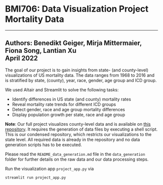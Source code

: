 # BMI706: Data Visualization Project Mortality Data
---
Authors: Benedikt Geiger, Mirja Mittermaier, Fiona Song, Lantian Xu <br>
April 2022
---

The goal of our project is to gain insights from state- (and county-level) visualizations of US mortality data.
The data ranges from 1968 to 2016 and is stratified by state, (county), year, race, gender, age group and ICD group.

We used Altair and Streamlit to solve the following tasks:
* Identify differences in US state (and county) mortality rates
* Reveal mortality rate trends for different ICD groups
* Detect gender, race and age group mortality differences
* Display population growth per state, race and age group

<strong>Note</strong>: Our full project visualizes county-level data and is available on [this repository](https://github.com/BeGeiger/BMI706_mortality_project).
It requires the generation of data files by executing a shell script. This is our condensed repository, which restricts our visualizations to the state
level. All required data is already in the repository and no data generation scripts has to be executed.

Please read the `README_data_generation.md` file in the `data_generation` folder for further details on the raw data and our data processing steps.

Run the visualization app `project_app.py` via

```bash
streamlit run project_app.py
```
